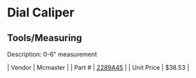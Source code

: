 # Dial Caliper
## Tools/Measuring
Description: 	0-6" measurement 

| Vendor | Mcmaster | 
| Part # | [2289A45](http://www.mcmaster.com/) | 
| Unit Price | $38.53 | 
